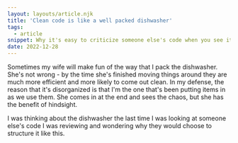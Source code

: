 ```yaml
---
layout: layouts/article.njk
title: 'Clean code is like a well packed dishwasher'
tags:
  - article
snippet: Why it's easy to criticize someone else's code when you see it at the end of a long project.
date: 2022-12-28
---
```


Sometimes my wife will make fun of the way that I pack the dishwasher. She's not wrong - by the time she's finished moving things around they are much more efficient and more likely to come out clean. In my defense, the reason that it's disorganized is that I'm the one that's been putting items in as we use them. She comes in at the end and sees the chaos, but she has the benefit of hindsight.

I was thinking about the dishwasher the last time I was looking at someone else's code I was reviewing and wondering why they would choose to structure it like this.